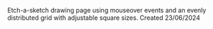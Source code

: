 Etch-a-sketch drawing page using mouseover events and an evenly distributed grid with adjustable square sizes.
Created 23/06/2024
